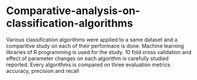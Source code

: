 # Comparative-analysis-on-classification-algorithms

Various classification algorithms were applied to a same dataset and a comparitive study on each of their performace is done. Machine learning libraries of R programming is used for the study. 10 fold cross validation and effect of parameter changes on each algorithm is carefully studied reported. Every algorithms is compared on three evaluation metrics accuracy, precision and recall
